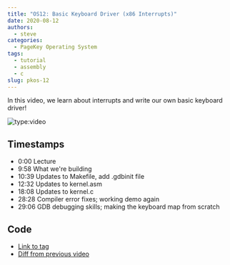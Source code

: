 ```yaml
---
title: "OS12: Basic Keyboard Driver (x86 Interrupts)"
date: 2020-08-12
authors:
  - steve
categories:
  - PageKey Operating System
tags:
  - tutorial
  - assembly
  - c
slug: pkos-12
---
```


In this video, we learn about interrupts and write our own basic keyboard driver!

<!-- more -->

![type:video](https://www.youtube.com/embed/YtnNX074jMU)

## Timestamps

- 0:00 Lecture
- 9:58 What we're building
- 10:39 Updates to Makefile, add .gdbinit file
- 12:32 Updates to kernel.asm
- 18:08 Updates to kernel.c
- 28:28 Compiler error fixes; working demo again
- 29:06 GDB debugging skills; making the keyboard map from scratch

## Code

- [Link to tag](https://github.com/pagekeysolutions/pkos/releases/tag/vid%2Fos012)
- [Diff from previous video](https://github.com/pagekeysolutions/pkos/compare/vid/os011..vid/os012)
